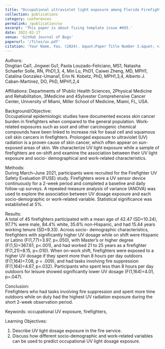 ```yaml
---
title: "Occupational ultraviolet light exposure among Florida Firefighters: Evidence from the Firefighter Cancer Initiative"
collection: publications
category: conferences
permalink: /publication/uv
excerpt: 'This paper is about fixing template issue #693.'
date: 2022-02-17
venue: 'GitHub Journal of Bugs'
paperurl: '/files/uv.pdf'
citation: 'Your Name, You. (2024). &quot;Paper Title Number 3.&quot; <i>GitHub Journal of Bugs</i>. 1(3).'
---
```



Authors:    
Dingtian Cai1, Jingwei Gu1, Paola Louzado-Feliciano, MS1, Natasha Schaefer Solle, RN, PhD1,3, 4, Min Lu, PhD1, Caiwei Zheng, MD, MPH1, Catalina Gonzalez-Umana1, Erin N. Kobetz, PhD, MPH1,3,4, Alberto
J. Caban-Martinez, DO, PhD, MPH1,2,4

Affiliations: Departments of 1Public Health Sciences, 2Physical Medicine and Rehabilitation, 3Medicine and
4Sylvester Comprehensive Cancer Center, University of Miami, Miller School of Medicine, Miami, FL, USA.

Background/Objective:     
Occupational epidemiologic studies have documented excess skin cancer burden in firefighters when compared to the general population. Work-related exposures such as soot and other carcinogenic chemical compounds have been linked to increase risk for basal cell and squamous cell skin cancers in firefighters. Prolonged exposure to ultraviolet (UV) radiation is a proven cause of skin cancer, which often appear on sun-exposed areas of skin. We characterize UV light exposure while a sample of firefighters are on-shift and examine the association between their UV light exposure and socio- demographical and work-related characteristics.

Methods:   
During March–June 2021, participants were recruited for the Firefighter UV Safety Evaluation (FUSE) study. Firefighters wore a UV sensor device continuously for a 2-week period and completed a baseline and daily follow-up surveys. A repeated measure analysis of variance (ANOVA) was used to explore the association between UV dosage exposure and each socio-demographic or work-related variable. Statistical significance was established at 5%.

Results:    
A total of 45 firefighters participated with a mean age of 42.47 (SD=10.24), 97.7% were male, 84.4% white, 35.6% non-Hispanic, and had 15.44 years working tenure (SD=9.33). Across socio- demographic characteristics, firefighters with significantly higher UV dosage while on shift were Hispanic or Latino (F(1,77)=3.97, p=.050), with Master’s or higher degree (F(1,5)=367.61, p<.001), and had worked 21 to 25 years as a firefighter (F(1,21)=8.15, p=.010). When on-work shift, firefighters were exposed to a higher UV dosage if they spent more than 8 hours per day outdoors (F(1,164)=7.08, p = .009), and had tasks involving fire suppression (F(1,164)=4.67, p=.032). Participants who spent less than 8 hours per day outdoors for leisure showed significantly lower UV dosage (F(1,164)=4.01, p=.047).

Conclusion:    
Firefighters who had tasks involving fire suppression and spent more time outdoors while on duty had the highest UV radiation exposure during the short 2-week observation period.

Keywords: occupational UV exposure, firefighters,

Learning Objectives:
1. Describe UV light dosage exposure in the fire service.
2. Discuss how different socio-demographic and work-related variables can be used to predict occupational UV light dosage exposure.
